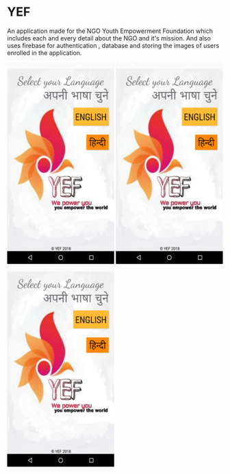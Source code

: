 # YEF
An application made for the NGO Youth Empowerment Foundation which includes each and every detail about the NGO and it's mission. And also uses firebase for authentication , database and storing the images of users enrolled in the application.

<img src="images/Screenshot_1.png" width ="250" height ="470"> <img src="images/Screenshot_1.png" width ="250" height ="470"> 
<img src="images/Screenshot_1.png" width ="250" height ="470">

